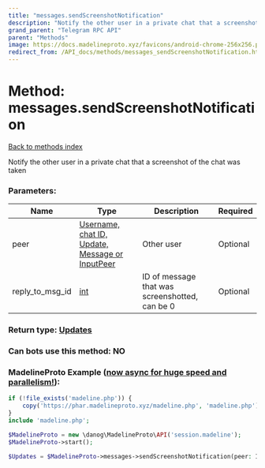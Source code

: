 ```yaml
---
title: "messages.sendScreenshotNotification"
description: "Notify the other user in a private chat that a screenshot of the chat was taken"
grand_parent: "Telegram RPC API"
parent: "Methods"
image: https://docs.madelineproto.xyz/favicons/android-chrome-256x256.png
redirect_from: /API_docs/methods/messages_sendScreenshotNotification.html
---
```

# Method: messages.sendScreenshotNotification
[Back to methods index](index.html)



Notify the other user in a private chat that a screenshot of the chat was taken

### Parameters:

| Name     |    Type       | Description | Required |
|----------|---------------|-------------|----------|
|peer|[Username, chat ID, Update, Message or InputPeer](/API_docs/types/InputPeer.html) | Other user | Optional|
|reply\_to\_msg\_id|[int](/API_docs/types/int.html) | ID of message that was screenshotted, can be 0 | Optional|


### Return type: [Updates](/API_docs/types/Updates.html)

### Can bots use this method: **NO**


### MadelineProto Example ([now async for huge speed and parallelism!](https://docs.madelineproto.xyz/docs/ASYNC.html)):


```php
if (!file_exists('madeline.php')) {
    copy('https://phar.madelineproto.xyz/madeline.php', 'madeline.php');
}
include 'madeline.php';

$MadelineProto = new \danog\MadelineProto\API('session.madeline');
$MadelineProto->start();

$Updates = $MadelineProto->messages->sendScreenshotNotification(peer: InputPeer, reply_to_msg_id: int, );
```

